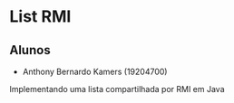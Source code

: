 # List RMI

## Alunos
- Anthony Bernardo Kamers (19204700)

Implementando uma lista compartilhada por RMI em Java